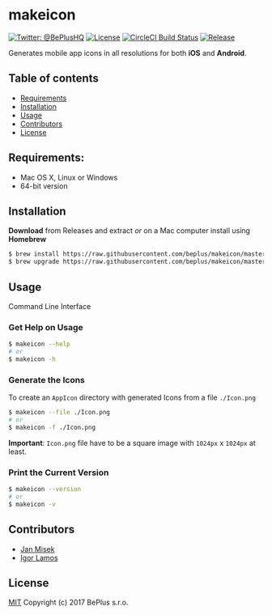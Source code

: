 # makeicon

[![Twitter: @BePlusHQ](https://img.shields.io/badge/contact-@beplusio-blue.svg?style=flat)](https://twitter.com/BePlusHQ)
[![License](https://img.shields.io/badge/license-MIT-green.svg?style=flat)](https://github.com/beplus/makeicon/blob/master/LICENSE)
[![CircleCI Build Status](https://circleci.com/gh/beplus/makeicon.svg?style=shield)](https://circleci.com/gh/beplus/makeicon)
[![Release](https://img.shields.io/github/release/beplus/makeicon.svg?style=flat-square)](https://github.com/beplus/makeicon/releases/latest)

Generates mobile app icons in all resolutions for both **iOS** and **Android**.


## Table of contents
- [Requirements](#Requirements)
- [Installation](#Installation)
- [Usage](#Usage)
- [Contributors](#Contributors)
- [License](#License)


## Requirements:
* Mac OS X, Linux or Windows
* 64-bit version


## Installation

**Download** from Releases and extract _or_ on a Mac computer install using **Homebrew**

```bash
$ brew install https://raw.githubusercontent.com/beplus/makeicon/master/makeicon.rb
$ brew upgrade https://raw.githubusercontent.com/beplus/makeicon/master/makeicon.rb
```


## Usage
Command Line Interface

### Get Help on Usage
```bash
$ makeicon --help
# or
$ makeicon -h
```

### Generate the Icons
To create an `AppIcon` directory with generated Icons from a file `./Icon.png`
```bash
$ makeicon --file ./Icon.png
# or
$ makeicon -f ./Icon.png
```

**Important**: `Icon.png` file have to be a square image with `1024px` x `1024px` at least.

### Print the Current Version
```bash
$ makeicon --version
# or
$ makeicon -v
```


## Contributors
- [Jan Misek](https://github.com/janmisek1)
- [Igor Lamos](https://github.com/igorlamos)


## License
[MIT](./LICENSE) Copyright (c) 2017 BePlus s.r.o.
